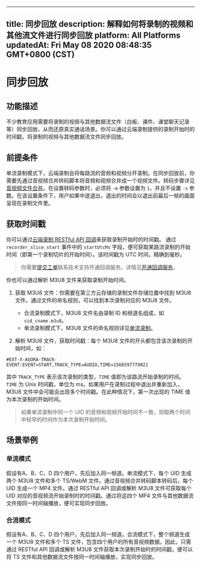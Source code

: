 
---
title: 同步回放
description: 解释如何将录制的视频和其他流文件进行同步回放
platform: All Platforms
updatedAt: Fri May 08 2020 08:48:35 GMT+0800 (CST)
---
# 同步回放
## 功能描述

不少教育应用需要将录制的视频与其他数据流文件（白板、课件、课堂聊天记录等）同步回放，从而还原真实通话场景。你可以通过云端录制提供的录制开始时的时间戳，将录制的视频与其他数据流文件同步回放。

## 前提条件

单流录制模式下，云端录制会将每路流的音频和视频分开录制。在同步回放前，你需要先通过音视频合并转码脚本将音频和视频合并成一个视频文件。转码步骤详见[音视频文件合并](../../cn/cloud-recording/cloud_recording_merge_files.md)。在设置转码参数时，必须将 `-m` 参数设置为 `1`，并且不设置 `-s` 参数。在该设置条件下，用户如果中途退出，退出的时间会以退出前最后一帧的画面呈现在录制文件里。

## 获取时间戳

你可以通过[云端录制 RESTful API 回调](../../cn/cloud-recording/cloud_recording_callback_rest.md)来获取录制开始时的时间戳。 通过 `recorder_slice_start` 事件中的 `startUtcMs` 字段，便可获取某路流录制的开始时间（即第一个录制切片的开始时间）。该时间戳为 UTC 时间，精确到毫秒。

>  你需要[提交工单](https://agora-ticket.agora.io/)联系技术支持开通回调服务。详情见[开通回调服务](https://docs-preview.agoralab.co/cn/Agora%20Platform/ncs#用户配置)。

你也可以通过解析 M3U8 文件来获取录制开始时间。

1. 获取 M3U8 文件：你需要在第三方云存储的录制文件存储位置中找到 M3U8 文件。通过文件的命名规则，可以找到本次录制对应的 M3U8 文件。

   - 合流录制模式下，M3U8 文件名由录制 ID 和频道名组成，如 `sid_cname.m3u8`。
   - 单流录制模式下，M3U8 文件的命名规则详见[单流录制](../../cn/cloud-recording/cloud_recording_individual_mode.md)。

2. 解析 M3U8 文件，获取时间戳：每个 M3U8 文件的开头都包含该次录制的开始时间，如：

```
#EXT-X-AGORA-TRACK-EVENT:EVENT=START,TRACK_TYPE=AUDIO,TIME=1568597779021
```

其中 `TRACK_TYPE` 表示该次录制的类型，`TIME` 值即为该路流开始录制的时间。`TIME` 为 Unix 时间戳，单位为 ms。如果用户在录制过程中退出并重新加入，M3U8 文件中会可能会出现多个时间戳。在此种情况下，第一次出现的 TIME 值为本次录制的开始时间。

> 如果单流录制中同一个 UID 的音频和视频开始时间不一致，则取两个时间中较早的时间作为本次录制开始时间。

## 场景举例

### 单流模式

假设有A、B、C、D 四个用户，先后加入同一频道。单流模式下，每个 UID 生成两个 M3U8 文件和多个 TS/WebM 文件。通过音视频合并转码脚本转码后，每个 UID 生成一个 MP4 文件。通过 RESTful API 回调或解析 M3U8 文件可获取每个 UID 对应的音视频流开始录制时的时间戳。通过将这四个 MP4 文件与其他数据流文件按同一时间轴播放，便可实现同步回放。


### 合流模式

假设有A、B、C、D 四个用户，先后加入同一频道。合流模式下，整个频道生成一个 M3U8 文件和多个 TS 文件，包含四个用户的所有音视频数据。因此，只需通过 RESTful API 回调或解析 M3U8 文件获取本次录制开始时的时间戳，便可以将 TS 文件和其他数据流文件按同一时间轴播放，实现同步回放。
